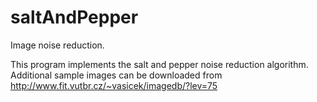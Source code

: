 # saltAndPepper
Image noise reduction.

This program implements the salt and pepper noise reduction algorithm.
Additional sample images can be downloaded from
http://www.fit.vutbr.cz/~vasicek/imagedb/?lev=75

